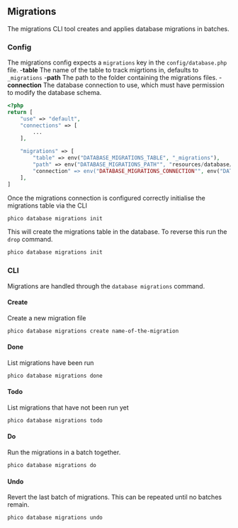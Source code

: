 ## Migrations
The migrations CLI tool creates and applies database migrations in batches.

### Config
The migrations config expects a `migrations` key in the `config/database.php` file.
-**table** The name of the table to track migrtions in, defaults to `_migrations`
-**path** The path to the folder containing the migrations files.
-**connection** The database connection to use, which must have permission to modify the database schema.

```php
<?php
return [
    "use" => "default",
    "connections" => [
        ...
    ],

    "migrations" => [
        "table" => env("DATABASE_MIGRATIONS_TABLE", "_migrations"),
        "path" => env("DATABASE_MIGRATIONS_PATH"", "resources/database/migrations"),
        "connection" => env("DATABASE_MIGRATIONS_CONNECTION"", env("DATABASE_USE", "default")),
    ],
]
```

Once the migrations connection is configured correctly initialise the migrations table via the CLI
```sh
phico database migrations init
```
This will create the migrations table in the database.
To reverse this run the `drop` command.
```sh
phico database migrations init
```

### CLI
Migrations are handled through the `database migrations` command.

#### Create
Create a new migration file
```sh
phico database migrations create name-of-the-migration
```
#### Done
List migrations have been run
```sh
phico database migrations done
```
#### Todo
List migrations that have not been run yet
```sh
phico database migrations todo
```
#### Do
Run the migrations in a batch together.
```sh
phico database migrations do
```
#### Undo
Revert the last batch of migrations.
This can be repeated until no batches remain.
```sh
phico database migrations undo
```
